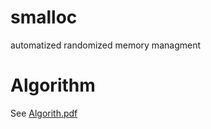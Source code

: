 # smalloc
automatized randomized memory managment
# Algorithm
See [Algorith.pdf](https://github.com/qwertyunsecured/smalloc/blob/master/smalloc/algorithm.pdf)
